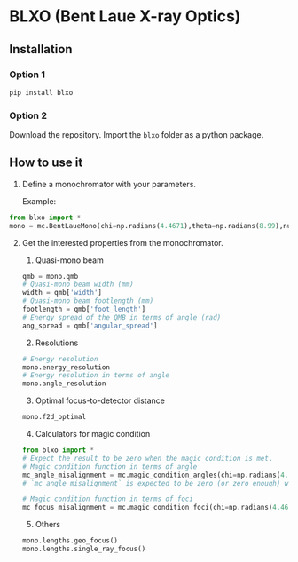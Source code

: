 # BLXO (Bent Laue X-ray Optics)

## Installation

### Option 1

```bash
pip install blxo
```

### Option 2

Download the repository. Import the `blxo` folder as a python package.

## How to use it

1. Define a monochromator with your parameters.

   Example:

```python
from blxo import *
mono = mc.BentLaueMono(chi=np.radians(4.4671),theta=np.radians(8.99),nu=0.2,t=0.3,r=2000,p=22000) # Length unit is mm. Angle unit is radians.
```

2. Get the interested properties from the monochromator.

   1. Quasi-mono beam

    ```python
   qmb = mono.qmb
   # Quasi-mono beam width (mm)
   width = qmb['width']
   # Quasi-mono beam footlength (mm)
   footlength = qmb['foot_length']
   # Energy spread of the QMB in terms of angle (rad)
   ang_spread = qmb['angular_spread']
    ```

      2. Resolutions

    ```python
   # Energy resolution
   mono.energy_resolution
   # Energy resolution in terms of angle
   mono.angle_resolution
    ```

   3. Optimal focus-to-detector distance

    ```python
    mono.f2d_optimal
    ```

   4. Calculators for magic condition

    ```python
   from blxo import *
   # Expect the result to be zero when the magic condition is met.
   # Magic condition function in terms of angle
   mc_angle_misalignment = mc.magic_condition_angles(chi=np.radians(4.4671),theta=np.radians(8.99),nu=0.2,t=0.3,r=2000,p=22000)
   # `mc_angle_misalignment` is expected to be zero (or zero enough) when the magic condition is met.

   # Magic condition function in terms of foci
   mc_focus_misalignment = mc.magic_condition_foci(chi=np.radians(4.4671),theta=np.radians(8.99),nu=0.2,t=0.3,r=2000,p=22000) # Thickness (t) is not a factor in the calculation, but a called module requires it for some other functions. So just give it any number.
    ```
   5. Others
   ```python
   mono.lengths.geo_focus()
   mono.lengths.single_ray_focus()
   ```
